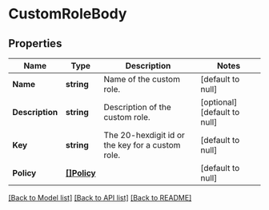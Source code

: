 # CustomRoleBody

## Properties
Name | Type | Description | Notes
------------ | ------------- | ------------- | -------------
**Name** | **string** | Name of the custom role. | [default to null]
**Description** | **string** | Description of the custom role. | [optional] [default to null]
**Key** | **string** | The 20-hexdigit id or the key for a custom role. | [default to null]
**Policy** | [**[]Policy**](Policy.md) |  | [default to null]

[[Back to Model list]](../README.md#documentation-for-models) [[Back to API list]](../README.md#documentation-for-api-endpoints) [[Back to README]](../README.md)


